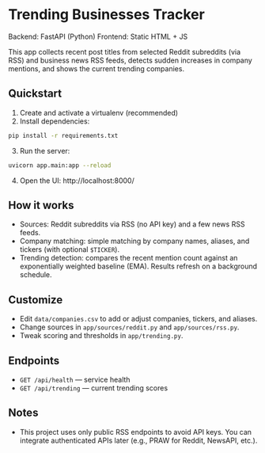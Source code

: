 # Trending Businesses Tracker

Backend: FastAPI (Python)
Frontend: Static HTML + JS

This app collects recent post titles from selected Reddit subreddits (via RSS) and business news RSS feeds, detects sudden increases in company mentions, and shows the current trending companies.

## Quickstart

1. Create and activate a virtualenv (recommended)
2. Install dependencies:

```bash
pip install -r requirements.txt
```

3. Run the server:

```bash
uvicorn app.main:app --reload
```

4. Open the UI: http://localhost:8000/

## How it works

- Sources: Reddit subreddits via RSS (no API key) and a few news RSS feeds.
- Company matching: simple matching by company names, aliases, and tickers (with optional `$TICKER`).
- Trending detection: compares the recent mention count against an exponentially weighted baseline (EMA). Results refresh on a background schedule.

## Customize

- Edit `data/companies.csv` to add or adjust companies, tickers, and aliases.
- Change sources in `app/sources/reddit.py` and `app/sources/rss.py`.
- Tweak scoring and thresholds in `app/trending.py`.

## Endpoints

- `GET /api/health` — service health
- `GET /api/trending` — current trending scores

## Notes

- This project uses only public RSS endpoints to avoid API keys. You can integrate authenticated APIs later (e.g., PRAW for Reddit, NewsAPI, etc.).

